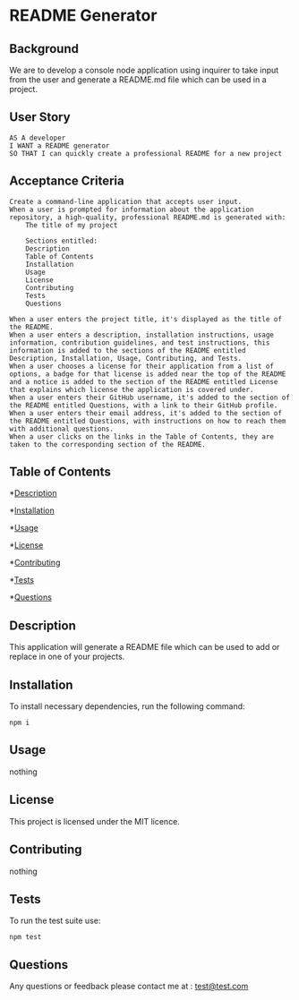 
# README Generator

## Background

We are to develop a console node application using inquirer to take input from the user and generate a README.md file which can be used in a project.

## User Story

```text
AS A developer
I WANT a README generator
SO THAT I can quickly create a professional README for a new project
```

## Acceptance Criteria

    Create a command-line application that accepts user input.
    When a user is prompted for information about the application repository, a high-quality, professional README.md is generated with:
        The title of my project
        
        Sections entitled:
        Description
        Table of Contents
        Installation
        Usage
        License
        Contributing
        Tests
        Questions

    When a user enters the project title, it's displayed as the title of the README.
    When a user enters a description, installation instructions, usage information, contribution guidelines, and test instructions, this information is added to the sections of the README entitled Description, Installation, Usage, Contributing, and Tests.
    When a user chooses a license for their application from a list of options, a badge for that license is added near the top of the README and a notice is added to the section of the README entitled License that explains which license the application is covered under.
    When a user enters their GitHub username, it's added to the section of the README entitled Questions, with a link to their GitHub profile.
    When a user enters their email address, it's added to the section of the README entitled Questions, with instructions on how to reach them with additional questions.
    When a user clicks on the links in the Table of Contents, they are taken to the corresponding section of the README.

## Table of Contents

*[Description](#description)

*[Installation](#installation)

*[Usage](#Usage)

*[License](#license)

*[Contributing](#contributing)

*[Tests](#installation)

*[Questions](#questions)

## Description

 This application will generate a README file which can be used to add or replace in one of your projects.

## Installation

To install necessary dependencies, run the following command:

```
npm i
```

## Usage

nothing

## License

This project is licensed under the MIT licence.

## Contributing

nothing

## Tests

To run the test suite use:

```
npm test
```

## Questions

Any questions or feedback please contact me at : test@test.com
    